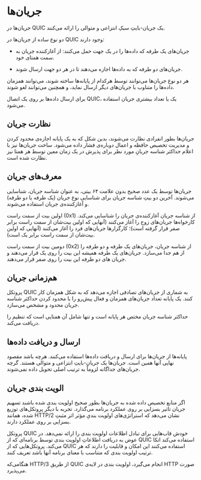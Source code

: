 # جریان‌ها

جریان‌ها در QUIC یک جریان-بایتِ سبکِ انتزاعی و متوالی را ارائه می‌کنند.

دو نوع ساده از جریان‌ها در QUIC وجود دارند:

- جریان‌های یک طرفه که داده‌ها را در یک جهت حمل می‌کنند: از
  آغازکننده جریان به سمت همتای خود.

- جریان‌های دو طرفه که به داده‌ها اجازه می‌دهند تا در هر دو جهت
  ارسال شوند.

هر دو نوع جریان‌ها می‌توانند توسط هرکدام از پایانه‌ها ساخته شوند،
می‌توانند همزمان داده‌ها را متناوب با جریان‌های دیگر ارسال نماید،
و همچنین می‌توانند لغو شوند.

برای ارسال داده‌ها بر روی یک اتصال QUIC، یک یا تعداد بیشتری جریان استفاده
می‌شود.

## نظارت جریان

جریان‌ها بطور انفرادی نظارت می‌شوند، بدین شکل که به یک پایانه
اجازه‌ی محدود کردن و مدیریت تخصیص حافظه و اعمال دوباره‌ی فشار داده
می‌شود. ساخت جریان‌ها نیز با اعلام حداکثر شناسه جریانِ مورد نظر برای
پذیرش در یک زمان معین توسط هر همتا‌ نیز نظارت شده است.

## معرف‌های جریان

جریان‌ها توسط یک عدد صحیح بدون علامت ۶۴ بیتی، به عنوان شناسه جریان، شناسایی
می‌شوند. آخرین دو بیتِ شناسه جریان برای شناسایی نوع جریان (یک طرفه یا دو
طرفه) و آغازکننده‌ی جریان استفاده می‌شوند.

اولین بیت از سمت راست (0x1) از شناسه جریان آغازکننده‌ی جریان را شناسایی
می‌کند. کارخواه‌ها جریان‌های زوج را آغاز می‌کنند (آنهایی که
اولین بیت‌شان از سمت راست برابر صفر قرار گرفته است)؛ کارگزار‌ها
جریان‌های فرد را آغاز می‌کنند (آنهایی که اولین بیت‌شان از سمت
راست برابر یک است).

دومین بیت از سمت راست (0x2) از شناسه جریان، جریان‌های یک طرفه و دو طرفه را
از هم جدا می‌سازد. جریان‌های یک طرفه همیشه این بیت را روی یک قرار
می‌دهند و جریان ‌های دو طرفه این بیت را روی صفر قرار می‌دهند.

## هم‌زمانی جریان 

پروتکل QUIC به شماری از جریان‌های تصادفی اجازه می‌دهد که به شکل همزمان
کار کنند. یک پایانه تعداد جریان‌های همزمان و فعال پیش‌رو را با محدود
کردن حداکثر شناسه جریان محدود و مشخص می‌سازد.

حداکثر شناسه جریان مختص هر پایانه‌ است و تنها شامل آن همتایی است که تنظیم
را دریافت می‌کند.

## ارسال و دریافت داده‌ها

پایانه‌ها از جریان‌ها برای ارسال و دریافت داده‌ها استفاده
می‌کنند. هرچه باشد مقصود نهایی آنها همین است. جریان‌ها یک جریان-بایتِ
انتزاعی و متوالی هستند. گرچه جریان‌های جداگانه لزوماً به ترتیب اصلی تحویل
داده نمی‌شوند.

## الویت بندی جریان

اگر منابع تخصیص داده شده به جریان‌ها بطور صحیح اولویت بندی شده باشند تسهیم
جریان تاثیر بسزایی بر روی عملکرد برنامه می‌گذارد. تجربه با دیگر
پروتکل‌های توزیع شده، همانند HTTP/2 نشان می‌دهد که استراتژی‌های
اولویت بندیِ مؤثر اثر مثبتِ بسزایی بر روی عملکرد دارند.

پروتکل QUIC خودش قاب‌هایی برای تبادل اطلاعات اولویت بندی را ارائه
نمی‌دهد. در عوض به دریافت اطلاعاتِ اولویت بندی توسط برنامه‌ای که از QUIC
استفاده می‌کند اتکا می‌کند. پروتکل‌هایی که از QUIC استفاده
می‌کنند این امکان و قابلیت را دارند که هر ترتیب اولویت بندی که متناسب با
معنای برنامه آنها باشد تعریف کنند.

هنگامی‌که HTTP/3 از طریق QUIC انجام می‌گیرد، اولویت بندی در لایه‌ی
HTTP صورت می‌پذیرد.

